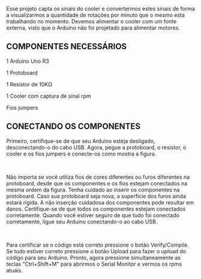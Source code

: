 <p>Esse projeto capta os sinais do cooler e convertermos estes sinais de forma a visualizarmos a quantidade de rota&ccedil;&otilde;es por minuto que o mesmo esta trabalhando no momento. Devemos alimentar o cooler com um fonte externa, visto que o Arduino n&atilde;o foi projetado para alimentar motores.</p>
<h2>COMPONENTES NECESS&Aacute;RIOS</h2>
<p>1 Arduino Uno R3</p>
<p>1 Protoboard</p>
<p>1 Resistor de 10KΩ</p>
<p>1 Cooler com captura de sinal rpm</p>
<p>Fios jumpers</p>
<h2>CONECTANDO OS COMPONENTES</h2>
<p>Primeiro, certifique-se de que seu Arduino esteja desligado, desconectando-o do cabo USB. Agora, pegue a protoboard, o resistor, o cooler e os fios jumpers e conecte-os como mostra a figura.</p>
<p>&nbsp;<img src="http://facacomarduino.info/img/proj46_orig.jpg" alt="" /></p>
<p>N&atilde;o importa se voc&ecirc; utiliza fios de cores diferentes ou furos diferentes na protoboard, desde que os componentes e os fios estejam conectados na mesma ordem da figura. Tenha cuidado ao inserir os componentes na protoboard. Caso sua protoboard seja nova, a superf&iacute;cie dos furos ainda estar&aacute; r&iacute;gida. A n&atilde;o inser&ccedil;&atilde;o cuidadosa dos componentes pode resultar em danos. Certifique-se de que todos os componentes estejam conectados corretamente. Quando voc&ecirc; estiver seguro de que tudo foi conectado corretamente, ligue seu Arduino conectando-o ao cabo USB.</p>
<p>&nbsp;</p>
<p>Para certificar se o c&oacute;digo est&aacute; correto pressione o bot&atilde;o Verify/Compile. Se tudo estiver correto pressione o bot&atilde;o Upload para fazer o upload do c&oacute;digo para seu Arduino. Pronto, agora pressione simultaneamente as teclas "Ctrl+Shift+M" para abrirmos o Serial Monitor e vermos os rpms atuais.</p>
<p>&nbsp;</p>
